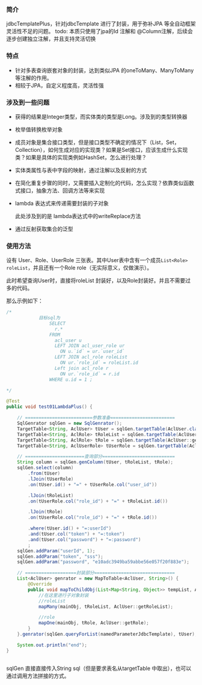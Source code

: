 ### 简介

jdbcTemplatePlus，针对jdbcTemplate 进行了封装，用于弥补JPA 等全自动框架灵活性不足的问题。
todo: 本质只使用了jpa的Id 注解和 @Column注解，后续会逐步创建独立注解，并且支持灵活切换
### 特点

- 针对多表查询嵌套对象的封装，达到类似JPA 的oneToMany、ManyToMany 等注解的作用。
- 相较于JPA，自定义程度高，灵活性强



### 涉及到一些问题

- 获得的结果是Integer类型，而实体类的类型是Long。涉及到的类型转换器

- 枚举值转换枚举对象

- 成员对象是集合接口类型，但是接口类型不确定的情况下（List，Set，Collection），如何生成对应的实现类？如果是Set接口，应该生成什么实现类？如果是具体的实现类例如HashSet，怎么进行处理？

- 实体类属性与表中字段的映射，通过注解以及反射的方式

- 在简化重复步骤的同时，又需要插入定制化的代码，怎么实现？依靠类似函数式接口，抽象方法、回调方法等来实现

- lambda 表达式来传递需要封装的子对象

  此处涉及到的是 lambda表达式中的writeReplace方法

- 通过反射获取集合的泛型

### 使用方法

设有 User、Role、UserRole 三张表。其中User表中含有一个成员`List<Role> roleList`，并且还有一个Role role（无实际意义，仅做演示）。

此时希望查询User时，直接将roleList 封装好，以及Role封装好。并且不需要过多的代码。

那么示例如下：

```java
/*
            目标sql为
                SELECT
                  r.*
                FROM
                  acl_user u
                  LEFT JOIN acl_user_role ur
                    ON u.`id` = ur.`user_id`
                  LEFT JOIN acl_role roleList
                    ON ur.`role_id` = roleList.id
                  Left join acl_role r
                  	ON ur.`role_id` = r.id
                WHERE u.id = 1 ;

*/   

@Test
public void test01LambdaPlus() {

    // =========================参数准备========================
    SqlGenrator sqlGen = new SqlGenrator();
    TargetTable<String, AclUser> tUser = sqlGen.targetTable(AclUser.class);
    TargetTable<String, AclRole> tRoleList = sqlGen.targetTable(AclUser::getRoleList);
    TargetTable<String, AclRole> tRole = sqlGen.targetTable(AclUser::getRole);
    TargetTable<String, AclUserRole> tUserRole = sqlGen.targetTable(AclUserRole.class);

    // ======================查询部分===========================
    String column = sqlGen.genColumn(tUser, tRoleList, tRole);
    sqlGen.select(column)
        .from(tUser)
        .lJoin(tUserRole)
        .on(tUser.id() + "=" + tUserRole.col("user_id"))

        .lJoin(tRoleList)
        .on(tUserRole.col("role_id") + "=" + tRoleList.id())

        .lJoin(tRole)
        .on(tUserRole.col("role_id") + "=" + tRole.id())

        .where(tUser.id() + "=:userId")
        .and(tUser.col("token") + "=:token")
        .and(tUser.col("password") + "=:password")
        ;
    sqlGen.addParam("userId", 1);
    sqlGen.addParam("token", "sss");
    sqlGen.addParam("password", "e10adc3949ba59abbe56e057f20f883e");

    // ===================封装部分==============================
    List<AclUser> genrator = new MapToTable<AclUser, String>() {
        @Override
        public void mapToChildObj(List<Map<String, Object>> tempList, AclUser mainObj) {
            //在这里进行子对象封装
            //roleList
            mapMany(mainObj, tRoleList, AclUser::getRoleList);

            //role
            mapOne(mainObj, tRole, AclUser::getRole);
        }
    }.genrator(sqlGen.queryForList(namedParameterJdbcTemplate), tUser);

    System.out.println("end");
}



```

sqlGen 直接直接传入String sql（但是要求表名从targetTable 中取出），也可以通过调用方法拼接的方式。



